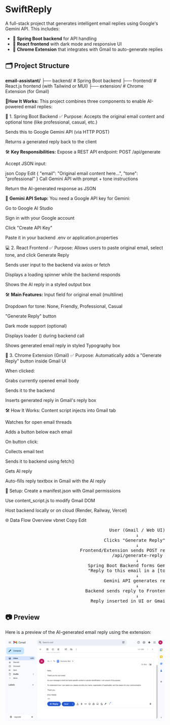 ﻿# SwiftReply

A full-stack project that generates intelligent email replies using Google's Gemini API. This includes:

- 🚀 **Spring Boot backend** for API handling  
- 🎨 **React frontend** with dark mode and responsive UI  
- 🧩 **Chrome Extension** that integrates with Gmail to auto-generate replies

## 🗂️ Project Structure
**email-assistant/**
├── backend/ # Spring Boot backend
├── frontend/ # React.js frontend (with Tailwind or MUI)
├── extension/ # Chrome Extension (for Gmail)

📌**How It Works:**
This project combines three components to enable AI-powered email replies:

🧱 1. Spring Boot Backend
✅ Purpose:
Accepts the original email content and optional tone (like professional, casual, etc.)

Sends this to Google Gemini API (via HTTP POST)

Returns a generated reply back to the client

🛠️ **Key Responsibilities:**
Expose a REST API endpoint:
POST /api/generate

Accept JSON input:

json
Copy
Edit
{
  "email": "Original email content here...",
  "tone": "professional"
}
Call Gemini API with prompt + tone instructions

Return the AI-generated response as JSON

🔐 **Gemini API Setup:**
You need a Google API key for Gemini:

Go to Google AI Studio

Sign in with your Google account

Click "Create API Key"

Paste it in your backend .env or application.properties

💻 2. React Frontend
✅ Purpose:
Allows users to paste original email, select tone, and click Generate Reply

Sends user input to the backend via axios or fetch

Displays a loading spinner while the backend responds

Shows the AI reply in a styled output box

🛠️ **Main Features:**
Input field for original email (multiline)

Dropdown for tone: None, Friendly, Professional, Casual

"Generate Reply" button

Dark mode support (optional)

Displays loader (<CircularProgress />) during backend call

Shows generated email reply in styled Typography box

🧩 3. Chrome Extension (Gmail)
✅ Purpose:
Automatically adds a "Generate Reply" button inside Gmail UI

When clicked:

Grabs currently opened email body

Sends it to the backend

Inserts generated reply in Gmail's reply box

🛠️ How It Works:
Content script injects into Gmail tab

Watches for open email threads

Adds a button below each email

On button click:

Collects email text

Sends it to backend using fetch()

Gets AI reply

Auto-fills reply textbox in Gmail with the AI reply

🔐 Setup:
Create a manifest.json with Gmail permissions

Use content_script.js to modify Gmail DOM

Host backend locally or on cloud (Render, Railway, Vercel)

🌐 Data Flow Overview
vbnet
Copy
Edit
<p align="center">
<pre>
                                       User (Gmail / Web UI)
                                                 ↓
                                     Clicks "Generate Reply"
                                                 ↓
                            Frontend/Extension sends POST request to backend:
                                        /api/generate-reply
                                                 ↓
                               Spring Boot Backend forms Gemini API prompt:
                               "Reply to this email in a [tone] tone: ..."
                                                 ↓
                                     Gemini API generates reply
                                                 ↓
                              Backend sends reply to Frontend/Extension
                                                 ↓
                                Reply inserted in UI or Gmail textbox
</pre>
</p>



## 📷 Preview

Here is a preview of the AI-generated email reply using the extension:

![AI Reply Preview](./assets/Screenshot%202025-07-26%20142836.png)
